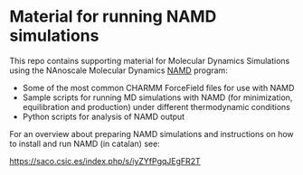 # Material for running NAMD simulations
This repo contains supporting material for Molecular Dynamics Simulations using the NAnoscale Molecular Dynamics [NAMD](https://www.ks.uiuc.edu/Research/namd/) program:

- Some of the most common CHARMM ForceField files for use with NAMD
- Sample scripts for running MD simulations with NAMD (for minimization, equilibration and production) under different thermodynamic conditions
- Python scripts for analysis of NAMD output

For an overview about preparing NAMD simulations and instructions on how to install and run NAMD (in catalan) see:

https://saco.csic.es/index.php/s/iyZYfPgqJEgFR2T








